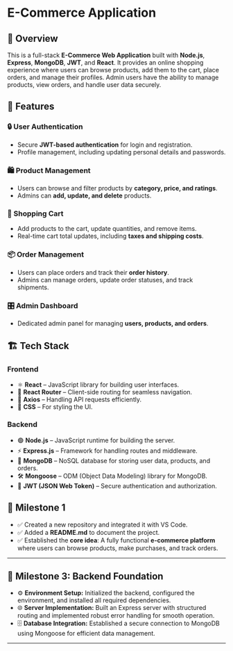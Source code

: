 # E-Commerce Application

## 📌 Overview
This is a full-stack **E-Commerce Web Application** built with **Node.js**, **Express**, **MongoDB**, **JWT**, and **React**. It provides an online shopping experience where users can browse products, add them to the cart, place orders, and manage their profiles. Admin users have the ability to manage products, view orders, and handle user data securely.

## 🚀 Features
### 🔒 User Authentication
- Secure **JWT-based authentication** for login and registration.
- Profile management, including updating personal details and passwords.

### 🛍️ Product Management
- Users can browse and filter products by **category, price, and ratings**.
- Admins can **add, update, and delete** products.

### 🛒 Shopping Cart
- Add products to the cart, update quantities, and remove items.
- Real-time cart total updates, including **taxes and shipping costs**.

### 📦 Order Management
- Users can place orders and track their **order history**.
- Admins can manage orders, update order statuses, and track shipments.

### 🎛️ Admin Dashboard
- Dedicated admin panel for managing **users, products, and orders**.

## 🏗️ Tech Stack
### **Frontend**
- ⚛️ **React** – JavaScript library for building user interfaces.
- 🔄 **React Router** – Client-side routing for seamless navigation.
- 📡 **Axios** – Handling API requests efficiently.
- 🎨 **CSS** – For styling the UI.

### **Backend**
- 🟢 **Node.js** – JavaScript runtime for building the server.
- ⚡ **Express.js** – Framework for handling routes and middleware.
- 🍃 **MongoDB** – NoSQL database for storing user data, products, and orders.
- 🛠️ **Mongoose** – ODM (Object Data Modeling) library for MongoDB.
- 🔑 **JWT (JSON Web Token)** – Secure authentication and authorization.

## 🏁 Milestone 1
- ✅ Created a new repository and integrated it with VS Code.
- ✅ Added a **README.md** to document the project.
- ✅ Established the **core idea**: A fully functional **e-commerce platform** where users can browse products, make purchases, and track orders.

---

## 🚀 Milestone 3: Backend Foundation  

- ⚙️ **Environment Setup:** Initialized the backend, configured the environment, and installed all required dependencies.  
- 🌐 **Server Implementation:** Built an Express server with structured routing and implemented robust error handling for smooth operation.  
- 🗄️ **Database Integration:** Established a secure connection to MongoDB using Mongoose for efficient data management.  

---

